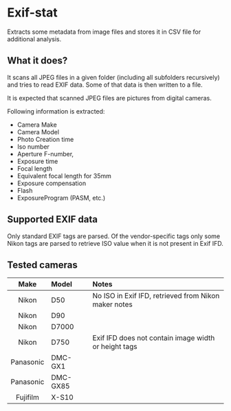 # Exif-stat

Extracts some metadata from image files and stores it in CSV file for additional analysis.

## What it does?

It scans all JPEG files in a given folder (including all subfolders recursively) and tries to read EXIF data. Some of that data is then written to a file.

It is expected that scanned JPEG files are pictures from digital cameras.

Following information is extracted:

 - Camera Make
 - Camera Model
 - Photo Creation time
 - Iso number
 - Aperture F-number,
 - Exposure time
 - Focal length
 - Equivalent focal length for 35mm
 - Exposure compensation
 - Flash
 - ExposureProgram (PASM, etc.)
 
## Supported EXIF data

Only standard EXIF tags are parsed. Of the vendor-specific tags only some Nikon tags are parsed to retrieve ISO value when it is not present in Exif IFD.

## Tested cameras

| Make      | Model    | Notes                                                |
|:---------:|:---------|:-----------------------------------------------------|
| Nikon     | D50      | No ISO in Exif IFD, retrieved from Nikon maker notes |
| Nikon     | D90      |                                                      |
| Nikon     | D7000    |                                                      |
| Nikon     | D750     | Exif IFD does not contain image width or height tags |
| Panasonic | DMC-GX1  |                                                      |
| Panasonic | DMC-GX85 |                                                      |
| Fujifilm  | X-S10    |                                                      |

